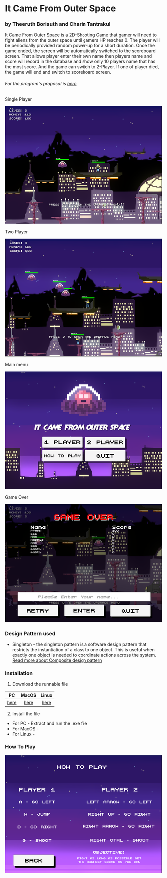 # It Came From Outer Space
### by Theeruth Borisuth and Charin Tantrakul
It Came From Outer Space is a 2D-Shooting Game that gamer will need to fight aliens from the outer space until gamers HP reaches 0. The player will be periodically provided random power-up for a short duration. Once the game ended, the screen will be automatically switched to the scoreboard screen. That allows player enter their own name then players name and score will record in the database and show only 10 players name that has the most score. And the game can switch to 2-Player. If one of player died, the game will end and switch to scoreboard screen.  
###### For the program's proposal is [here](https://docs.google.com/document/d/1Yl1HFMUCixDSfxFESuwKqbjIp_hejp6r78KKKTdeAxc/edit).

Single Player

![GUI](ImagePreview/SinglePlayer.PNG)

Two Player

![GUI](ImagePreview/TwoPlayer.PNG)

Main menu

![GUI](ImagePreview/MainMenupreview2.PNG)

Game Over

![GUI](ImagePreview/GameOver.PNG)

### Design Pattern used
- Singleton - the singleton pattern is a software design pattern that restricts the instantiation of a class to one object. This is useful when exactly one object is needed to coordinate actions across the system. [Read more about Composite design pattern](https://en.wikipedia.org/wiki/Singleton_pattern)



### Installation
1. Download the runnable file

| PC | MacOS |Linux|
|:----------------:|:-----------:|:-----------:|
|[here]()         |[here]()   |[here]()|

2. Install the file
 - For PC - Extract and run the .exe file
 - For MacOS -
 - For Linux -


### How To Play
![GUI](ImagePreview/HowToPlay.PNG)

